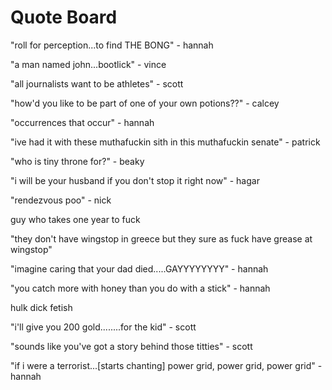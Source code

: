 # Quote Board

"roll for perception...to find THE BONG" - hannah

"a man named john...bootlick" - vince

"all journalists want to be athletes" - scott

"how'd you like to be part of one of your own potions??" - calcey

"occurrences that occur" - hannah

"ive had it with these muthafuckin sith in this muthafuckin senate" - patrick

"who is tiny throne for?" - beaky

"i will be your husband if you don't stop it right now" - hagar

"rendezvous poo" - nick

guy who takes one year to fuck

"they don't have wingstop in greece but they sure as fuck have grease at wingstop"

"imagine caring that your dad died.....GAYYYYYYYY" - hannah

"you catch more with honey than you do with a stick" - hannah

hulk dick fetish 

"i'll give you 200 gold........for the kid" - scott

"sounds like you've got a story behind those titties" - scott

"if i were a terrorist...[starts chanting] power grid, power grid, power grid" - hannah